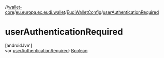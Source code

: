 //[wallet-core](../../../index.md)/[eu.europa.ec.eudi.wallet](../index.md)/[EudiWalletConfig](index.md)/[userAuthenticationRequired](user-authentication-required.md)

# userAuthenticationRequired

[androidJvm]\
var [userAuthenticationRequired](user-authentication-required.md): [Boolean](https://kotlinlang.org/api/latest/jvm/stdlib/kotlin/-boolean/index.html)
